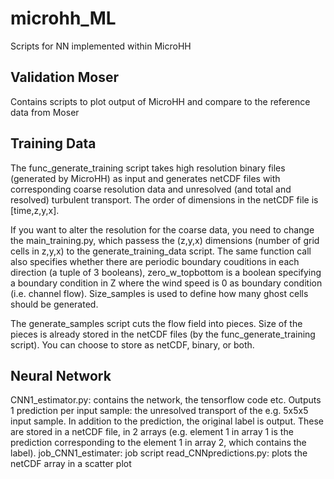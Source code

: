 # microhh_ML
Scripts for NN implemented within MicroHH

## Validation Moser
Contains scripts to plot output of MicroHH and compare to the reference data from Moser

## Training Data
The func_generate_training script takes high resolution binary files (generated by MicroHH) as input and generates netCDF files with corresponding coarse resolution data and unresolved (and total and resolved) turbulent transport.
The order of dimensions in the netCDF file is [time,z,y,x].

If you want to alter the resolution for the coarse data, you need to change the main_training.py, which passess the (z,y,x) dimensions (number of grid cells in z,y,x) to the generate_training_data script. The same function call also specifies whether there are periodic boundary couditions in each direction (a tuple of 3 booleans), zero_w_topbottom is a boolean specifying a boundary condition in Z where the wind speed is 0 as boundary condition (i.e. channel flow). Size_samples is used to define how many ghost cells should be generated.

The generate_samples script cuts the flow field into pieces. Size of the pieces is already stored in the netCDF files (by the func_generate_training script). You can choose to store as netCDF, binary, or both.

## Neural Network
CNN1_estimator.py: contains the network, the tensorflow code etc. Outputs 1 prediction per input sample: the unresolved transport of the e.g. 5x5x5 input sample. In addition to the prediction, the original label is output. These are stored in a netCDF file, in 2 arrays (e.g. element 1 in array 1 is the prediction corresponding to the element 1 in array 2, which contains the label).
job_CNN1_estimater: job script
read_CNNpredictions.py: plots the netCDF array in a scatter plot
